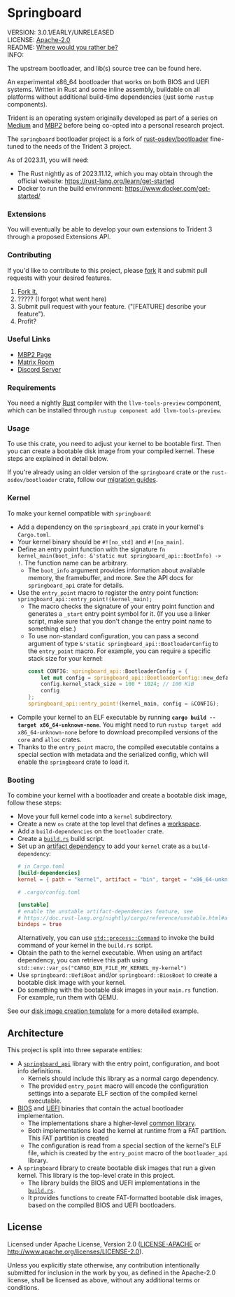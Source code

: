 # Springboard

VERSION: 3.0.1/EARLY/UNRELEASED  
LICENSE: [Apache-2.0](https://github.com/azyklus/springboard/blob/trunk/LICENSE)  
README: [Where would you rather be?](https://xkcd.com/650/)  
INFO:

The upstream bootloader, and lib(s) source tree can be found here.

An experimental x86_64 bootloader that works on both BIOS and UEFI systems. Written in Rust and some inline assembly, buildable on all platforms without additional build-time dependencies (just some `rustup` components).

Trident is an operating system originally developed as part of a series on [Medium](https://medium.com/@zaiqi) and [MBP2](https://mbp2.blog/@az)
before being co-opted into a personal research project.

The `springboard` bootloader project is a fork of [rust-osdev/bootloader](https://github.com/rust-osdev/bootloader)
fine-tuned to the needs of the Trident 3 project.

As of 2023.11, you will need:
- The Rust nightly as of 2023.11.12, which you may obtain through the official website: https://rust-lang.org/learn/get-started
- Docker to run the build environment: https://www.docker.com/get-started/

### Extensions

You will eventually be able to develop your own extensions to Trident 3 through a proposed Extensions API.

### Contributing

If you'd like to contribute to this project, please [fork](https://github.com/azyklus/sys3/fork) it and
submit pull requests with your desired features.

1. [Fork it.](https://github.com/azyklus/sys3/fork)
2. ????? (I forgot what went here)
3. Submit pull request with your feature. ("[FEATURE] describe your feature").
4. Profit?

### Useful Links

- [MBP2 Page](https://mbp2.blog/src/@trident)
- [Matrix Room](https://matrix.to/#/%23two-worlds:mozilla.org)
- [Discord Server](https://discord.gg/B9agTdVH4U)

### Requirements

You need a nightly [Rust](https://www.rust-lang.org) compiler with the `llvm-tools-preview` component, which can be installed through `rustup component add llvm-tools-preview`.

### Usage

To use this crate, you need to adjust your kernel to be bootable first. Then you can create a bootable disk image from your compiled kernel. These steps are explained in detail below.

If you're already using an older version of the `springboard` crate or the `rust-osdev/bootloader` crate, follow our [migration guides](docs/migration).

### Kernel

To make your kernel compatible with `springboard`:

- Add a dependency on the `springboard_api` crate in your kernel's `Cargo.toml`.
- Your kernel binary should be `#![no_std]` and `#![no_main]`.
- Define an entry point function with the signature `fn kernel_main(boot_info: &'static mut springboard_api::BootInfo) -> !`. The function name can be arbitrary.
  - The `boot_info` argument provides information about available memory, the framebuffer, and more. See the API docs for `springboard_api` crate for details.
- Use the `entry_point` macro to register the entry point function: `springboard_api::entry_point!(kernel_main);`
  - The macro checks the signature of your entry point function and generates a `_start` entry point symbol for it. (If you use a linker script, make sure that you don't change the entry point name to something else.)
  - To use non-standard configuration, you can pass a second argument of type `&'static springboard_api::BootloaderConfig` to the `entry_point` macro. For example, you can require a specific stack size for your kernel:
    ```rust
    const CONFIG: springboard_api::BootloaderConfig = {
        let mut config = springboard_api::BootloaderConfig::new_default();
        config.kernel_stack_size = 100 * 1024; // 100 KiB
        config
    };
    springboard_api::entry_point!(kernel_main, config = &CONFIG);
    ```
- Compile your kernel to an ELF executable by running **`cargo build --target x86_64-unknown-none`**. You might need to run `rustup target add x86_64-unknown-none` before to download precompiled versions of the `core` and `alloc` crates.
- Thanks to the `entry_point` macro, the compiled executable contains a special section with metadata and the serialized config, which will enable the `springboard` crate to load it.

### Booting

To combine your kernel with a bootloader and create a bootable disk image, follow these steps:

- Move your full kernel code into a `kernel` subdirectory.
- Create a new `os` crate at the top level that defines a [workspace](https://doc.rust-lang.org/cargo/reference/workspaces.html).
- Add a `build-dependencies` on the `bootloader` crate.
- Create a [`build.rs`](https://doc.rust-lang.org/cargo/reference/build-scripts.html) build script.
- Set up an [artifact dependency](https://doc.rust-lang.org/nightly/cargo/reference/unstable.html#artifact-dependencies) to add your `kernel` crate as a `build-dependency`:
  ```toml
  # in Cargo.toml
  [build-dependencies]
  kernel = { path = "kernel", artifact = "bin", target = "x86_64-unknown-none" }
  ```
  ```toml
  # .cargo/config.toml

  [unstable]
  # enable the unstable artifact-dependencies feature, see
  # https://doc.rust-lang.org/nightly/cargo/reference/unstable.html#artifact-dependencies
  bindeps = true
  ```
  Alternatively, you can use [`std::process::Command`](https://doc.rust-lang.org/stable/std/process/struct.Command.html) to invoke the build command of your kernel in the `build.rs` script.
- Obtain the path to the kernel executable. When using an artifact dependency, you can retrieve this path using `std::env::var_os("CARGO_BIN_FILE_MY_KERNEL_my-kernel")`
- Use `springboard::UefiBoot` and/or `springboard::BiosBoot` to create a bootable disk image with your kernel.
- Do something with the bootable disk images in your `main.rs` function. For example, run them with QEMU.

See our [disk image creation template](docs/create-disk-image.md) for a more detailed example.

## Architecture

This project is split into three separate entities:

- A [`springboard_api`](./api) library with the entry point, configuration, and boot info definitions.
  - Kernels should include this library as a normal cargo dependency.
  - The provided `entry_point` macro will encode the configuration settings into a separate ELF section of the compiled kernel executable.
- [BIOS](./bios) and [UEFI](./uefi) binaries that contain the actual bootloader implementation.
  - The implementations share a higher-level [common library](./common).
  - Both implementations load the kernel at runtime from a FAT partition. This FAT partition is created
  - The configuration is read from a special section of the kernel's ELF file, which is created by the `entry_point` macro of the `bootloader_api` library.
- A `springboard` library to create bootable disk images that run a given kernel. This library is the top-level crate in this project.
  - The library builds the BIOS and UEFI implementations in the [`build.rs`](./build.rs).
  - It provides functions to create FAT-formatted bootable disk images, based on the compiled BIOS and UEFI bootloaders.

## License

Licensed under Apache License, Version 2.0 ([LICENSE-APACHE](LICENSE) or http://www.apache.org/licenses/LICENSE-2.0).

Unless you explicitly state otherwise, any contribution intentionally submitted for inclusion in the work by you, as defined in the Apache-2.0 license, shall be licensed as above, without any additional terms or conditions.
